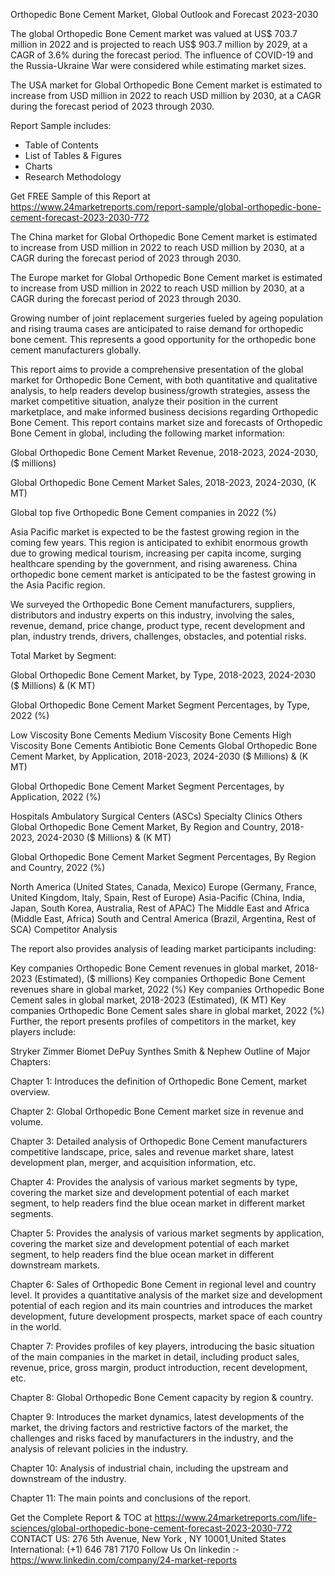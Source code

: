 Orthopedic Bone Cement Market, Global Outlook and Forecast 2023-2030

The global Orthopedic Bone Cement market was valued at US$ 703.7 million in 2022 and is projected to reach US$ 903.7 million by 2029, at a CAGR of 3.6% during the forecast period. The influence of COVID-19 and the Russia-Ukraine War were considered while estimating market sizes.

The USA market for Global Orthopedic Bone Cement market is estimated to increase from USD million in 2022 to reach USD million by 2030, at a CAGR during the forecast period of 2023 through 2030.

Report Sample includes:
- Table of Contents
- List of Tables & Figures
- Charts
- Research Methodology

Get FREE Sample of this Report at https://www.24marketreports.com/report-sample/global-orthopedic-bone-cement-forecast-2023-2030-772

The China market for Global Orthopedic Bone Cement market is estimated to increase from USD million in 2022 to reach USD million by 2030, at a CAGR during the forecast period of 2023 through 2030.

The Europe market for Global Orthopedic Bone Cement market is estimated to increase from USD million in 2022 to reach USD million by 2030, at a CAGR during the forecast period of 2023 through 2030.

Growing number of joint replacement surgeries fueled by ageing population and rising trauma cases are anticipated to raise demand for orthopedic bone cement. This represents a good opportunity for the orthopedic bone cement manufacturers globally.

This report aims to provide a comprehensive presentation of the global market for Orthopedic Bone Cement, with both quantitative and qualitative analysis, to help readers develop business/growth strategies, assess the market competitive situation, analyze their position in the current marketplace, and make informed business decisions regarding Orthopedic Bone Cement. This report contains market size and forecasts of Orthopedic Bone Cement in global, including the following market information:

Global Orthopedic Bone Cement Market Revenue, 2018-2023, 2024-2030, ($ millions)

Global Orthopedic Bone Cement Market Sales, 2018-2023, 2024-2030, (K MT)

Global top five Orthopedic Bone Cement companies in 2022 (%)

Asia Pacific market is expected to be the fastest growing region in the coming few years. This region is anticipated to exhibit enormous growth due to growing medical tourism, increasing per capita income, surging healthcare spending by the government, and rising awareness. China orthopedic bone cement market is anticipated to be the fastest growing in the Asia Pacific region.

We surveyed the Orthopedic Bone Cement manufacturers, suppliers, distributors and industry experts on this industry, involving the sales, revenue, demand, price change, product type, recent development and plan, industry trends, drivers, challenges, obstacles, and potential risks.

Total Market by Segment:

Global Orthopedic Bone Cement Market, by Type, 2018-2023, 2024-2030 ($ Millions) & (K MT)

Global Orthopedic Bone Cement Market Segment Percentages, by Type, 2022 (%)

Low Viscosity Bone Cements
Medium Viscosity Bone Cements
High Viscosity Bone Cements
Antibiotic Bone Cements
Global Orthopedic Bone Cement Market, by Application, 2018-2023, 2024-2030 ($ Millions) & (K MT)

Global Orthopedic Bone Cement Market Segment Percentages, by Application, 2022 (%)

Hospitals
Ambulatory Surgical Centers (ASCs)
Specialty Clinics
Others
Global Orthopedic Bone Cement Market, By Region and Country, 2018-2023, 2024-2030 ($ Millions) & (K MT)

Global Orthopedic Bone Cement Market Segment Percentages, By Region and Country, 2022 (%)

North America (United States, Canada, Mexico)
Europe (Germany, France, United Kingdom, Italy, Spain, Rest of Europe)
Asia-Pacific (China, India, Japan, South Korea, Australia, Rest of APAC)
The Middle East and Africa (Middle East, Africa)
South and Central America (Brazil, Argentina, Rest of SCA)
Competitor Analysis

The report also provides analysis of leading market participants including:

Key companies Orthopedic Bone Cement revenues in global market, 2018-2023 (Estimated), ($ millions)
Key companies Orthopedic Bone Cement revenues share in global market, 2022 (%)
Key companies Orthopedic Bone Cement sales in global market, 2018-2023 (Estimated), (K MT)
Key companies Orthopedic Bone Cement sales share in global market, 2022 (%)
Further, the report presents profiles of competitors in the market, key players include:

Stryker
Zimmer Biomet
DePuy Synthes
Smith & Nephew
Outline of Major Chapters:

Chapter 1: Introduces the definition of Orthopedic Bone Cement, market overview.

Chapter 2: Global Orthopedic Bone Cement market size in revenue and volume.

Chapter 3: Detailed analysis of Orthopedic Bone Cement manufacturers competitive landscape, price, sales and revenue market share, latest development plan, merger, and acquisition information, etc.

Chapter 4: Provides the analysis of various market segments by type, covering the market size and development potential of each market segment, to help readers find the blue ocean market in different market segments.

Chapter 5: Provides the analysis of various market segments by application, covering the market size and development potential of each market segment, to help readers find the blue ocean market in different downstream markets.

Chapter 6: Sales of Orthopedic Bone Cement in regional level and country level. It provides a quantitative analysis of the market size and development potential of each region and its main countries and introduces the market development, future development prospects, market space of each country in the world.

Chapter 7: Provides profiles of key players, introducing the basic situation of the main companies in the market in detail, including product sales, revenue, price, gross margin, product introduction, recent development, etc.

Chapter 8: Global Orthopedic Bone Cement capacity by region & country.

Chapter 9: Introduces the market dynamics, latest developments of the market, the driving factors and restrictive factors of the market, the challenges and risks faced by manufacturers in the industry, and the analysis of relevant policies in the industry.

Chapter 10: Analysis of industrial chain, including the upstream and downstream of the industry.

Chapter 11: The main points and conclusions of the report.

Get the Complete Report & TOC at https://www.24marketreports.com/life-sciences/global-orthopedic-bone-cement-forecast-2023-2030-772
CONTACT US:
276 5th Avenue, New York , NY 10001,United States
International: (+1) 646 781 7170
Follow Us On linkedin :- https://www.linkedin.com/company/24-market-reports
